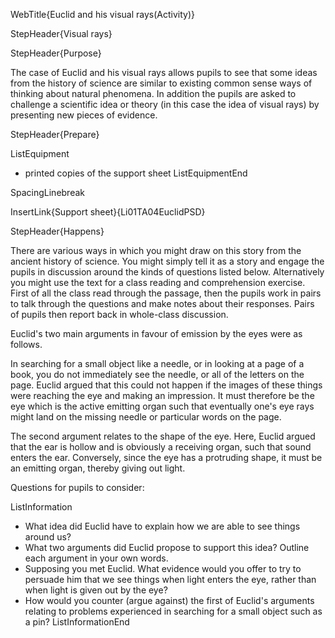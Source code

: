 WebTitle{Euclid and his visual rays(Activity)}

StepHeader{Visual rays}

StepHeader{Purpose}

The case of Euclid and his visual rays allows pupils to see that some ideas from the history of science are similar to existing common sense ways of thinking about natural phenomena. In addition the pupils are asked to challenge a scientific idea or theory (in this case the idea of visual rays) by presenting new pieces of evidence.

StepHeader{Prepare}

ListEquipment
- printed copies of the support sheet
ListEquipmentEnd

SpacingLinebreak

InsertLink{Support sheet}{Li01TA04EuclidPSD}

StepHeader{Happens}

There are various ways in which you might draw on this story from the ancient history of science. You might simply tell it as a story and engage the pupils in discussion around the kinds of questions listed below. Alternatively you might use the text for a class reading and comprehension exercise. First of all the class read through the passage, then the pupils work in pairs to talk through the questions and make notes about their responses. Pairs of pupils then report back in whole-class discussion.

Euclid's two main arguments in favour of emission by the eyes were as follows.

In searching for a small object like a needle, or in looking at a page of a book, you do not immediately see the needle, or all of the letters on the page. Euclid argued that this could not happen if the images of these things were reaching the eye and making an impression. It must therefore be the eye which is the active emitting organ such that eventually one's eye rays might land on the missing needle or particular words on the page.

The second argument relates to the shape of the eye. Here, Euclid argued that the ear is hollow and is obviously a receiving organ, such that sound enters the ear. Conversely, since the eye has a protruding shape, it must be an emitting organ, thereby giving out light.

Questions for pupils to consider:

ListInformation
- What idea did Euclid have to explain how we are able to see things around us?
- What two arguments did Euclid propose to support this idea? Outline each argument in your own words.
- Supposing you met Euclid. What evidence would you offer to try to persuade him that we see things when light enters the eye, rather than when light is given out by the eye?
- How would you counter (argue against) the first of Euclid's arguments relating to problems experienced in searching for a small object such as a pin?
ListInformationEnd


